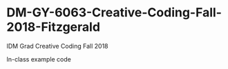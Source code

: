 # DM-GY-6063-Creative-Coding-Fall-2018-Fitzgerald
IDM Grad Creative Coding Fall 2018

In-class example code
